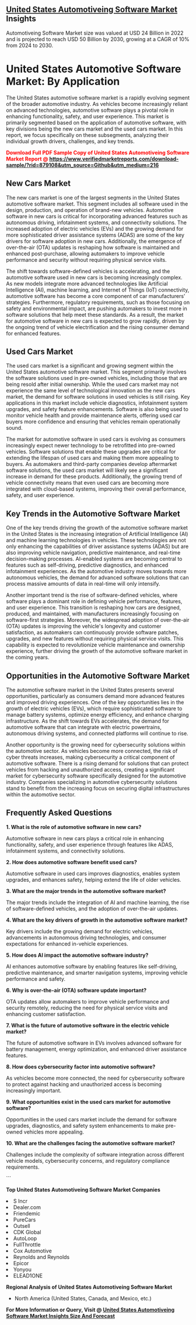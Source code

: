<h2><a href="https://www.verifiedmarketreports.com/download-sample/?rid=879108&amp;utm_source=Github&amp;utm_medium=216" target="_blank">United States Automotiveing Software Market</a> Insights</h2><p>Automotiveing Software Market size was valued at USD 24 Billion in 2022 and is projected to reach USD 50 Billion by 2030, growing at a CAGR of 10% from 2024 to 2030.</p><p><h1>United States Automotive Software Market: By Application</h1><p>The United States automotive software market is a rapidly evolving segment of the broader automotive industry. As vehicles become increasingly reliant on advanced technologies, automotive software plays a pivotal role in enhancing functionality, safety, and user experience. This market is primarily segmented based on the application of automotive software, with key divisions being the new cars market and the used cars market. In this report, we focus specifically on these subsegments, analyzing their individual growth drivers, challenges, and key trends.</p><p><strong><p><span class=""><span style="color: #ff0000;"><strong>Download Full PDF Sample Copy of United States Automotiveing Software Market Report</strong> @ </span><a href="https://www.verifiedmarketreports.com/download-sample/?rid=879108&amp;utm_source=Github&amp;utm_medium=216" target="_blank">https://www.verifiedmarketreports.com/download-sample/?rid=879108&amp;utm_source=Github&amp;utm_medium=216</a></span></p></strong></p><h2>New Cars Market</h2><p>The new cars market is one of the largest segments in the United States automotive software market. This segment includes all software used in the design, production, and operation of brand-new vehicles. Automotive software in new cars is critical for incorporating advanced features such as autonomous driving, infotainment systems, and connectivity solutions. The increased adoption of electric vehicles (EVs) and the growing demand for more sophisticated driver assistance systems (ADAS) are some of the key drivers for software adoption in new cars. Additionally, the emergence of over-the-air (OTA) updates is reshaping how software is maintained and enhanced post-purchase, allowing automakers to improve vehicle performance and security without requiring physical service visits.<p>The shift towards software-defined vehicles is accelerating, and the automotive software used in new cars is becoming increasingly complex. As new models integrate more advanced technologies like Artificial Intelligence (AI), machine learning, and Internet of Things (IoT) connectivity, automotive software has become a core component of car manufacturers' strategies. Furthermore, regulatory requirements, such as those focusing on safety and environmental impact, are pushing automakers to invest more in software solutions that help meet these standards. As a result, the market for automotive software in new cars is expected to grow rapidly, driven by the ongoing trend of vehicle electrification and the rising consumer demand for enhanced features.</p><h2>Used Cars Market</h2><p>The used cars market is a significant and growing segment within the United States automotive software market. This segment primarily involves the software solutions used in pre-owned vehicles, including those that are being resold after initial ownership. While the used cars market may not experience the same level of technological innovation as the new cars market, the demand for software solutions in used vehicles is still rising. Key applications in this market include vehicle diagnostics, infotainment system upgrades, and safety feature enhancements. Software is also being used to monitor vehicle health and provide maintenance alerts, offering used car buyers more confidence and ensuring that vehicles remain operationally sound.<p>The market for automotive software in used cars is evolving as consumers increasingly expect newer technology to be retrofitted into pre-owned vehicles. Software solutions that enable these upgrades are critical for extending the lifespan of used cars and making them more appealing to buyers. As automakers and third-party companies develop aftermarket software solutions, the used cars market will likely see a significant increase in demand for these products. Additionally, the growing trend of vehicle connectivity means that even used cars are becoming more integrated with cloud-based systems, improving their overall performance, safety, and user experience.</p><h2>Key Trends in the Automotive Software Market</h2><p>One of the key trends driving the growth of the automotive software market in the United States is the increasing integration of Artificial Intelligence (AI) and machine learning technologies in vehicles. These technologies are not only enhancing the capabilities of driver assistance systems (ADAS) but are also improving vehicle navigation, predictive maintenance, and real-time decision-making processes. AI-enabled systems are becoming central to features such as self-driving, predictive diagnostics, and enhanced infotainment experiences. As the automotive industry moves towards more autonomous vehicles, the demand for advanced software solutions that can process massive amounts of data in real-time will only intensify.</p><p>Another important trend is the rise of software-defined vehicles, where software plays a dominant role in defining vehicle performance, features, and user experience. This transition is reshaping how cars are designed, produced, and maintained, with manufacturers increasingly focusing on software-first strategies. Moreover, the widespread adoption of over-the-air (OTA) updates is improving the vehicle's longevity and customer satisfaction, as automakers can continuously provide software patches, upgrades, and new features without requiring physical service visits. This capability is expected to revolutionize vehicle maintenance and ownership experience, further driving the growth of the automotive software market in the coming years.</p><h2>Opportunities in the Automotive Software Market</h2><p>The automotive software market in the United States presents several opportunities, particularly as consumers demand more advanced features and improved driving experiences. One of the key opportunities lies in the growth of electric vehicles (EVs), which require sophisticated software to manage battery systems, optimize energy efficiency, and enhance charging infrastructure. As the shift towards EVs accelerates, the demand for automotive software that can integrate with electric powertrains, autonomous driving systems, and connected platforms will continue to rise.</p><p>Another opportunity is the growing need for cybersecurity solutions within the automotive sector. As vehicles become more connected, the risk of cyber threats increases, making cybersecurity a critical component of automotive software. There is a rising demand for solutions that can protect vehicles from hacking and unauthorized access, creating a significant market for cybersecurity software specifically designed for the automotive industry. Companies specializing in automotive cybersecurity solutions stand to benefit from the increasing focus on securing digital infrastructures within the automotive sector.</p><h2>Frequently Asked Questions</h2><p><strong>1. What is the role of automotive software in new cars?</strong></p><p>Automotive software in new cars plays a critical role in enhancing functionality, safety, and user experience through features like ADAS, infotainment systems, and connectivity solutions.</p><p><strong>2. How does automotive software benefit used cars?</strong></p><p>Automotive software in used cars improves diagnostics, enables system upgrades, and enhances safety, helping extend the life of older vehicles.</p><p><strong>3. What are the major trends in the automotive software market?</strong></p><p>The major trends include the integration of AI and machine learning, the rise of software-defined vehicles, and the adoption of over-the-air updates.</p><p><strong>4. What are the key drivers of growth in the automotive software market?</strong></p><p>Key drivers include the growing demand for electric vehicles, advancements in autonomous driving technologies, and consumer expectations for enhanced in-vehicle experiences.</p><p><strong>5. How does AI impact the automotive software industry?</strong></p><p>AI enhances automotive software by enabling features like self-driving, predictive maintenance, and smarter navigation systems, improving vehicle performance and safety.</p><p><strong>6. Why is over-the-air (OTA) software update important?</strong></p><p>OTA updates allow automakers to improve vehicle performance and security remotely, reducing the need for physical service visits and enhancing customer satisfaction.</p><p><strong>7. What is the future of automotive software in the electric vehicle market?</strong></p><p>The future of automotive software in EVs involves advanced software for battery management, energy optimization, and enhanced driver assistance features.</p><p><strong>8. How does cybersecurity factor into automotive software?</strong></p><p>As vehicles become more connected, the need for cybersecurity software to protect against hacking and unauthorized access is becoming increasingly important.</p><p><strong>9. What opportunities exist in the used cars market for automotive software?</strong></p><p>Opportunities in the used cars market include the demand for software upgrades, diagnostics, and safety system enhancements to make pre-owned vehicles more appealing.</p><p><strong>10. What are the challenges facing the automotive software market?</strong></p><p>Challenges include the complexity of software integration across different vehicle models, cybersecurity concerns, and regulatory compliance requirements.</p>```</p><p><strong>Top United States Automotiveing Software Market Companies</strong></p><div data-test-id=""><p><li>S Incr</li><li> Dealer.com</li><li> Friendemic</li><li> PureCars</li><li> Outsell</li><li> CDK Global</li><li> AutoLoop</li><li> FullThrottle</li><li> Cox Automotive</li><li> Reynolds and Reynolds</li><li> Epicor</li><li> Yonyou</li><li> ELEAD1ONE</li></p><div><strong>Regional Analysis of&nbsp;United States Automotiveing Software Market</strong></div><ul><li dir="ltr"><p dir="ltr">North America&nbsp;(United States, Canada, and Mexico, etc.)</p></li></ul><p><strong>For More Information or Query, Visit @&nbsp;</strong><strong><a href="https://www.verifiedmarketreports.com/product/automotiveing-software-market/?utm_source=Github&amp;utm_medium=216" target="_blank">United States Automotiveing Software Market Insights Size And Forecast</a></strong></p></div>
